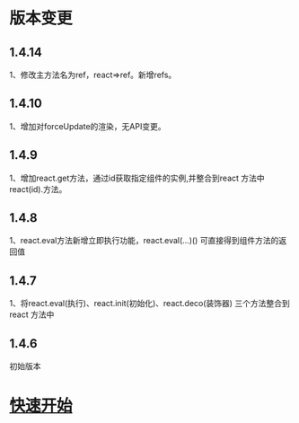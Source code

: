 # 版本变更

## 1.4.14

1、修改主方法名为ref，react=&gt;ref。新增refs。

## 1.4.10

1、增加对forceUpdate的渲染，无API变更。

## 1.4.9

1、增加react.get方法，通过id获取指定组件的实例,并整合到react 方法中 react\(id\).方法。

## 1.4.8

1、react.eval方法新增立即执行功能，react.eval\(...\)\(\)  可直接得到组件方法的返回值

## 1.4.7

1、将react.eval\(执行\)、react.init\(初始化\)、react.deco\(装饰器\) 三个方法整合到 react 方法中

## 1.4.6

初始版本

# [快速开始](/README.md)



